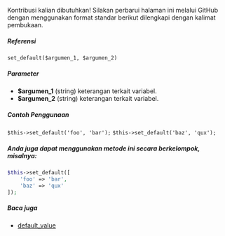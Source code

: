 Kontribusi kalian dibutuhkan!
Silakan perbarui halaman ini melalui GitHub dengan menggunakan format standar berikut dilengkapi dengan kalimat pembukaan.

##### Referensi

`set_default($argumen_1, $argumen_2)`

##### Parameter
* **$argumen_1** (string) keterangan terkait variabel.
* **$argumen_2** (string) keterangan terkait variabel.

##### Contoh Penggunaan
`$this->set_default('foo', 'bar');`
`$this->set_default('baz', 'qux');`


##### Anda juga dapat menggunakan metode ini secara berkelompok, misalnya:
```php
$this->set_default([
    'foo' => 'bar',
    'baz' => 'qux'
]);
```

##### Baca juga
* [default_value](./default_value)
